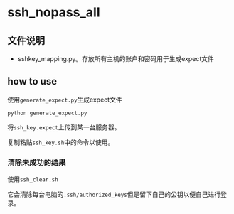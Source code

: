 # ssh_nopass_all

## 文件说明

- sshkey_mapping.py。存放所有主机的账户和密码用于生成expect文件

## how to use

使用`generate_expect.py`生成expect文件

```shell
python generate_expect.py
```

将`ssh_key.expect`上传到某一台服务器。

复制粘贴`ssh_key.sh`中的命令以使用。

### 清除未成功的结果

使用`ssh_clear.sh`

它会清除每台电脑的`.ssh/authorized_keys`但是留下自己的公钥以便自己进行登录。

